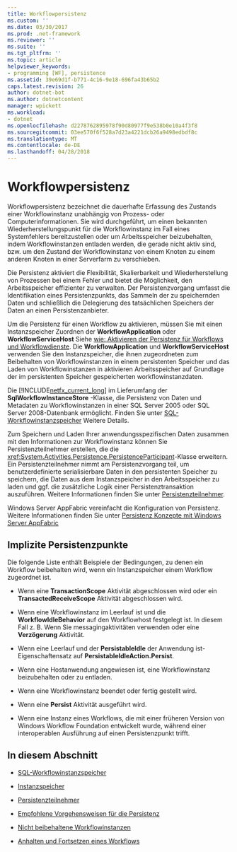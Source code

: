 ```yaml
---
title: Workflowpersistenz
ms.custom: ''
ms.date: 03/30/2017
ms.prod: .net-framework
ms.reviewer: ''
ms.suite: ''
ms.tgt_pltfrm: ''
ms.topic: article
helpviewer_keywords:
- programming [WF], persistence
ms.assetid: 39e69d1f-b771-4c16-9e18-696fa43b65b2
caps.latest.revision: 26
author: dotnet-bot
ms.author: dotnetcontent
manager: wpickett
ms.workload:
- dotnet
ms.openlocfilehash: d2278762895978f90d80977f9e538b0e10a4f3f8
ms.sourcegitcommit: 03ee570f6f528a7d23a4221dcb26a9498edbdf8c
ms.translationtype: MT
ms.contentlocale: de-DE
ms.lasthandoff: 04/28/2018
---
```

# <a name="workflow-persistence"></a>Workflowpersistenz
Workflowpersistenz bezeichnet die dauerhafte Erfassung des Zustands einer Workflowinstanz unabhängig von Prozess- oder Computerinformationen. Sie wird durchgeführt, um einen bekannten Wiederherstellungspunkt für die Workflowinstanz im Fall eines Systemfehlers bereitzustellen oder um Arbeitsspeicher beizubehalten, indem Workflowinstanzen entladen werden, die gerade nicht aktiv sind, bzw. um den Zustand der Workflowinstanz von einem Knoten zu einem anderen Knoten in einer Serverfarm zu verschieben.  
  
 Die Persistenz aktiviert die Flexibilität, Skalierbarkeit und Wiederherstellung von Prozessen bei einem Fehler und bietet die Möglichkeit, den Arbeitsspeicher effizienter zu verwalten. Der Persistenzvorgang umfasst die Identifikation eines Persistenzpunkts, das Sammeln der zu speichernden Daten und schließlich die Delegierung des tatsächlichen Speichers der Daten an einen Persistenzanbieter.  
  
 Um die Persistenz für einen Workflow zu aktivieren, müssen Sie mit einen Instanzspeicher Zuordnen der **WorkflowApplication** oder **WorkflowServiceHost** Siehe [wie: Aktivieren der Persistenz für Workflows und Workflowdienste](../../../docs/framework/windows-workflow-foundation/how-to-enable-persistence-for-workflows-and-workflow-services.md). Die **WorkflowApplication** und **WorkflowServiceHost** verwenden Sie den Instanzspeicher, die ihnen zugeordneten zum Beibehalten von Workflowinstanzen in einem persistenten Speicher und das Laden von Workflowinstanzen in aktivieren Arbeitsspeicher auf Grundlage der im persistenten Speicher gespeicherten workflowinstanzdaten.  
  
 Die [!INCLUDE[netfx_current_long](../../../includes/netfx-current-long-md.md)] im Lieferumfang der **SqlWorkflowInstanceStore** -Klasse, die Persistenz von Daten und Metadaten zu Workflowinstanzen in einer SQL Server 2005 oder SQL Server 2008-Datenbank ermöglicht. Finden Sie unter [SQL-Workflowinstanzspeicher](../../../docs/framework/windows-workflow-foundation/sql-workflow-instance-store.md) Weitere Details.  
  
 Zum Speichern und Laden Ihrer anwendungsspezifischen Daten zusammen mit den Informationen zur Workflowinstanz können Sie Persistenzteilnehmer erstellen, die die <xref:System.Activities.Persistence.PersistenceParticipant>-Klasse erweitern. Ein Persistenzteilnehmer nimmt am Persistenzvorgang teil, um benutzerdefinierte serialisierbare Daten in den persistenten Speicher zu speichern, die Daten aus dem Instanzspeicher in den Arbeitsspeicher zu laden und ggf. die zusätzliche Logik einer Persistenztransaktion auszuführen. Weitere Informationen finden Sie unter [Persistenzteilnehmer](../../../docs/framework/windows-workflow-foundation/persistence-participants.md).  
  
 Windows Server AppFabric vereinfacht die Konfiguration von Persistenz. Weitere Informationen finden Sie unter [Persistenz Konzepte mit Windows Server AppFabric](http://go.microsoft.com/fwlink/?LinkId=201200)  
  
## <a name="implicit-persistence-points"></a>Implizite Persistenzpunkte  
 Die folgende Liste enthält Beispiele der Bedingungen, zu denen ein Workflow beibehalten wird, wenn ein Instanzspeicher einem Workflow zugeordnet ist.  
  
-   Wenn eine **TransactionScope** Aktivität abgeschlossen wird oder ein **TransactedReceiveScope** Aktivität abgeschlossen wird.  
  
-   Wenn eine Workflowinstanz im Leerlauf ist und die **WorkflowIdleBehavior** auf den Workflowhost festgelegt ist. In diesem Fall z. B. Wenn Sie messagingaktivitäten verwenden oder eine **Verzögerung** Aktivität.  
  
-   Wenn eine Leerlauf und der **PersistableIdle** der Anwendung ist-Eigenschaftensatz auf **PersistableIdleAction.Persist**.  
  
-   Wenn eine Hostanwendung angewiesen ist, eine Workflowinstanz beizubehalten oder zu entladen.  
  
-   Wenn eine Workflowinstanz beendet oder fertig gestellt wird.  
  
-   Wenn eine **Persist** Aktivität ausgeführt wird.  
  
-   Wenn eine Instanz eines Workflows, die mit einer früheren Version von Windows Workflow Foundation entwickelt wurde, während einer interoperablen Ausführung auf einen Persistenzpunkt trifft.  
  
## <a name="in-this-section"></a>In diesem Abschnitt  
  
-   [SQL-Workflowinstanzspeicher](../../../docs/framework/windows-workflow-foundation/sql-workflow-instance-store.md)  
  
-   [Instanzspeicher](../../../docs/framework/windows-workflow-foundation/instance-stores.md)  
  
-   [Persistenzteilnehmer](../../../docs/framework/windows-workflow-foundation/persistence-participants.md)  
  
-   [Empfohlene Vorgehensweisen für die Persistenz](../../../docs/framework/windows-workflow-foundation/persistence-best-practices.md)  
  
-   [Nicht beibehaltene Workflowinstanzen](../../../docs/framework/windows-workflow-foundation/non-persisted-workflow-instances.md)  
  
-   [Anhalten und Fortsetzen eines Workflows](../../../docs/framework/windows-workflow-foundation/pausing-and-resuming-a-workflow.md)
